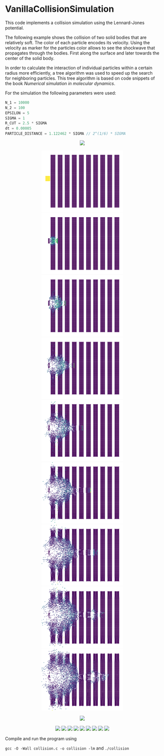 # VanillaCollisionSimulation

This code implements a collision simulation using the Lennard-Jones potential.

The following example shows the collision of two solid bodies that are relatively soft. The color of each particle encodes its velocity. Using the velocity as marker for the particles color allows to see the shockwave that propagates through the bodies. First along the surface and later towards the center of the solid body.

In order to calculate the interaction of individual particles within a certain radius more efficiently, a tree algorithm was used to speed up the search for neighboring particles. This tree algorithm is based on code snippets of the book *Numerical simulation in molecular dynamics*.

For the simulation the following parameters were used:

```cpp
N_1 = 10000
N_2 = 100
EPSILON = 5
SIGMA = 1
R_CUT = 2.5 * SIGMA
dt = 0.00005
PARTICLE_DISTANCE = 1.122462 * SIGMA // 2^(1/6) * SIGMA
```

<p align="center">
<img src="https://github.com/KaiFabi/VanillaCollisionSimulation/blob/master/result_1.gif" height="500">
</p>

<div align="center">
<img src="https://github.com/KaiFabi/VanillaCollisionSimulation/blob/master/res-0.png" height="200">
<img src="https://github.com/KaiFabi/VanillaCollisionSimulation/blob/master/res-1.png" height="200">
<img src="https://github.com/KaiFabi/VanillaCollisionSimulation/blob/master/res-2.png" height="200">
<img src="https://github.com/KaiFabi/VanillaCollisionSimulation/blob/master/res-3.png" height="200">
<img src="https://github.com/KaiFabi/VanillaCollisionSimulation/blob/master/res-4.png" height="200">
<img src="https://github.com/KaiFabi/VanillaCollisionSimulation/blob/master/res-5.png" height="200">
<img src="https://github.com/KaiFabi/VanillaCollisionSimulation/blob/master/res-6.png" height="200">
<img src="https://github.com/KaiFabi/VanillaCollisionSimulation/blob/master/res-7.png" height="200">
<img src="https://github.com/KaiFabi/VanillaCollisionSimulation/blob/master/res-8.png" height="200">
</div>

<p align="center">
<img src="https://github.com/KaiFabi/VanillaCollisionSimulation/blob/master/result_sim_2.gif" height="500">
</p>

<div align="center">
<img src="https://github.com/KaiFabi/VanillaCollisionSimulation/blob/master/res_sim2_1.png" height="200">
<img src="https://github.com/KaiFabi/VanillaCollisionSimulation/blob/master/res_sim2_2.png" height="200">
<img src="https://github.com/KaiFabi/VanillaCollisionSimulation/blob/master/res_sim2_3.png" height="200">
<img src="https://github.com/KaiFabi/VanillaCollisionSimulation/blob/master/res_sim2_4.png" height="200">
<img src="https://github.com/KaiFabi/VanillaCollisionSimulation/blob/master/res_sim2_5.png" height="200">
<img src="https://github.com/KaiFabi/VanillaCollisionSimulation/blob/master/res_sim2_6.png" height="200">
<img src="https://github.com/KaiFabi/VanillaCollisionSimulation/blob/master/res_sim2_7.png" height="200">
<img src="https://github.com/KaiFabi/VanillaCollisionSimulation/blob/master/res_sim2_8.png" height="200">
<img src="https://github.com/KaiFabi/VanillaCollisionSimulation/blob/master/res_sim2_9.png" height="200">
</div>



Compile and run the program using

`gcc -O -Wall collision.c -o collision -lm` and `./collision`
